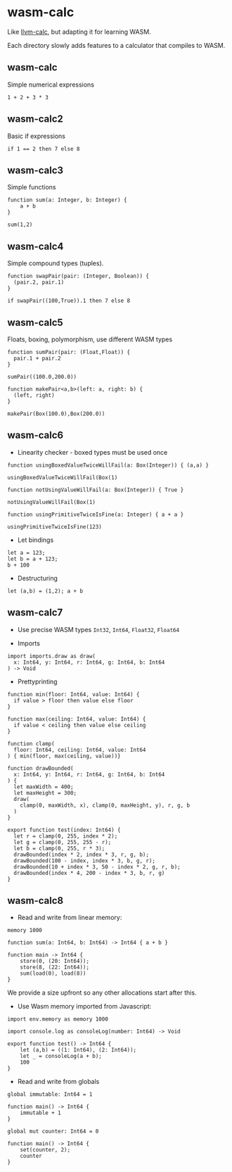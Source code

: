 # wasm-calc

Like [llvm-calc](https://github.com/danieljharvey/llvm-calc), but adapting it for learning WASM.

Each directory slowly adds features to a calculator that compiles to WASM.

## wasm-calc

Simple numerical expressions

`1 + 2 + 3 * 3`

## wasm-calc2

Basic if expressions

`if 1 == 2 then 7 else 8`

## wasm-calc3

Simple functions

```
function sum(a: Integer, b: Integer) {
    a + b
}

sum(1,2)
```

## wasm-calc4

Simple compound types (tuples).

```
function swapPair(pair: (Integer, Boolean)) {
  (pair.2, pair.1)
}

if swapPair((100,True)).1 then 7 else 8
```

## wasm-calc5

Floats, boxing, polymorphism, use different WASM types

```
function sumPair(pair: (Float,Float)) {
  pair.1 + pair.2
}

sumPair((100.0,200.0))
```

```
function makePair<a,b>(left: a, right: b) {
  (left, right)
}

makePair(Box(100.0),Box(200.0))
```

## wasm-calc6

- Linearity checker - boxed types must be used once

```
function usingBoxedValueTwiceWillFail(a: Box(Integer)) { (a,a) } 

usingBoxedValueTwiceWillFail(Box(1)
```

```
function notUsingValueWillFail(a: Box(Integer)) { True } 

notUsingValueWillFail(Box(1)
```

```
function usingPrimitiveTwiceIsFine(a: Integer) { a + a } 

usingPrimitiveTwiceIsFine(123)
```

- Let bindings 

```
let a = 123;
let b = a + 123;
b + 100
```

- Destructuring

```
let (a,b) = (1,2); a + b
```

## wasm-calc7

- Use precise WASM types `Int32`, `Int64`, `Float32`, `Float64`

- Imports

```
import imports.draw as draw(
  x: Int64, y: Int64, r: Int64, g: Int64, b: Int64
) -> Void
```

- Prettyprinting

```
function min(floor: Int64, value: Int64) { 
  if value > floor then value else floor
}

function max(ceiling: Int64, value: Int64) { 
  if value < ceiling then value else ceiling
}

function clamp(
  floor: Int64, ceiling: Int64, value: Int64
) { min(floor, max(ceiling, value))}

function drawBounded(
  x: Int64, y: Int64, r: Int64, g: Int64, b: Int64
) { 
  let maxWidth = 400; 
  let maxHeight = 300; 
  draw(
    clamp(0, maxWidth, x), clamp(0, maxHeight, y), r, g, b
  )
}

export function test(index: Int64) { 
  let r = clamp(0, 255, index * 2); 
  let g = clamp(0, 255, 255 - r); 
  let b = clamp(0, 255, r * 3); 
  drawBounded(index * 2, index * 3, r, g, b); 
  drawBounded(100 - index, index * 3, b, g, r); 
  drawBounded(10 + index * 3, 50 - index * 2, g, r, b); 
  drawBounded(index * 4, 200 - index * 3, b, r, g)
}
```

## wasm-calc8

- Read and write from linear memory:

```
memory 1000

function sum(a: Int64, b: Int64) -> Int64 { a + b }

function main -> Int64 { 
    store(0, (20: Int64)); 
    store(8, (22: Int64)); 
    sum(load(0), load(8))
} 
```

We provide a size upfront so any other allocations start after this.

- Use Wasm memory imported from Javascript:

```
import env.memory as memory 1000

import console.log as consoleLog(number: Int64) -> Void

export function test() -> Int64 { 
    let (a,b) = ((1: Int64), (2: Int64)); 
    let _ = consoleLog(a + b); 
    100 
}
```

- Read and write from globals

```
global immutable: Int64 = 1

function main() -> Int64 {
    immutable + 1
}
```

```
global mut counter: Int64 = 0

function main() -> Int64 {
    set(counter, 2);
    counter
}
```

